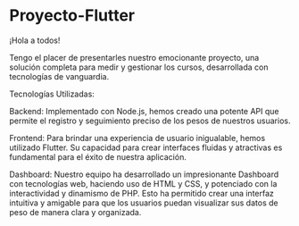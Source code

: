 # Proyecto-Flutter
¡Hola a todos!

Tengo el placer de presentarles nuestro emocionante proyecto, una solución completa para medir y gestionar los cursos, desarrollada con tecnologías de vanguardia.

Tecnologías Utilizadas:

Backend: Implementado con Node.js, hemos creado una potente API que permite el registro y seguimiento preciso de los pesos de nuestros usuarios.

Frontend: Para brindar una experiencia de usuario inigualable, hemos utilizado Flutter. Su capacidad para crear interfaces fluidas y atractivas es fundamental para el éxito de nuestra aplicación.

Dashboard: Nuestro equipo ha desarrollado un impresionante Dashboard con tecnologías web, haciendo uso de HTML y CSS, y potenciado con la interactividad y dinamismo de PHP. Esto ha permitido crear una interfaz intuitiva y amigable para que los usuarios puedan visualizar sus datos de peso de manera clara y organizada.
